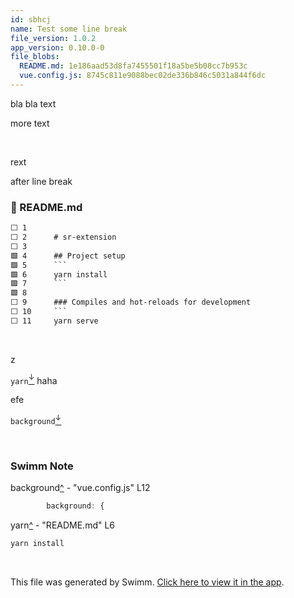 ```yaml
---
id: sbhcj
name: Test some line break
file_version: 1.0.2
app_version: 0.10.0-0
file_blobs:
  README.md: 1e186aad53d8fa7455501f18a5be5b08cc7b953c
  vue.config.js: 8745c811e9088bec02de336b846c5031a844f6dc
---
```


bla bla text











more text




<br/>

rext










after line break
<!-- NOTE-swimm-snippet: the lines below link your snippet to Swimm -->
### 📄 README.md
```markdown
⬜ 1      
⬜ 2      # sr-extension
⬜ 3      
🟩 4      ## Project setup
🟩 5      ```
🟩 6      yarn install
🟩 7      ```
🟩 8      
⬜ 9      ### Compiles and hot-reloads for development
⬜ 10     ```
⬜ 11     yarn serve
```

<br/>

z





`yarn`[<sup id="2jxhAm">↓</sup>](#f-2jxhAm) haha




efe





`background`[<sup id="1bhzCo">↓</sup>](#f-1bhzCo)

<br/>

<!-- THIS IS AN AUTOGENERATED SECTION. DO NOT EDIT THIS SECTION DIRECTLY -->
### Swimm Note

<span id="f-1bhzCo">background</span>[^](#1bhzCo) - "vue.config.js" L12
```javascript
        background: {
```

<span id="f-2jxhAm">yarn</span>[^](#2jxhAm) - "README.md" L6
```markdown
yarn install
```

<br/>

This file was generated by Swimm. [Click here to view it in the app](http://localhost:5000/repos/Z2l0aHViJTNBJTNBc3ItZXh0ZW5zaW9uJTNBJTNBZG91ZWs=/docs/sbhcj).